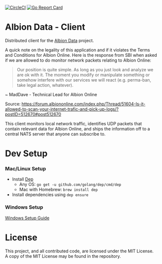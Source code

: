[![CircleCI](https://circleci.com/gh/Regner/albiondata-client.svg?style=svg)](https://circleci.com/gh/Regner/albiondata-client) [![Go Report Card](https://goreportcard.com/badge/github.com/Regner/albiondata-client)](https://goreportcard.com/report/github.com/Regner/albiondata-client)

# Albion Data - Client
Distributed client for the [Albion Data](https://albion-data.com/)
project.

A quick note on the legality of this application and if it
violates the Terms and Conditions for Albion Online. Here is
the response from SBI when asked if we are allowed to do
monitor network packets relating to Albion Online:
> Our position is quite simple. As long as you just look and
analyze we are ok with it. The moment you modify or manipulate
something or somehow interfere with our services we will react
(e.g. perma-ban, take legal action, whatever).

~ MadDave - Technical Lead for Albion Online

Source: https://forum.albiononline.com/index.php/Thread/51604-Is-it-allowed-to-scan-your-internet-trafic-and-pick-up-logs/?postID=512670#post512670

This client monitors local network traffic, identifies UDP packets
that contain relevant data for Albion Online, and ships the information
off to a central NATS server that anyone can subscribe to.

# Dev Setup

### Mac/Linux Setup
- Install [Dep](https://github.com/golang/dep)
  - Any OS: `go get -u github.com/golang/dep/cmd/dep`
  - Mac with Homebrew: `brew install dep`
- Install dependencies using `dep ensure`

### Windows Setup
[Windows Setup Guide](docs/building_in_windows.md)

# License
This project, and all contributed code, are licensed under the MIT
License. A copy of the MIT License may be found in the repository.
